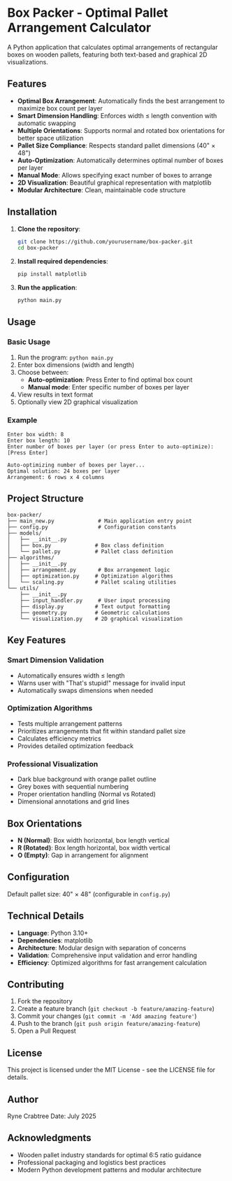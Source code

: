 # Box Packer - Optimal Pallet Arrangement Calculator

A Python application that calculates optimal arrangements of rectangular boxes on wooden pallets, featuring both text-based and graphical 2D visualizations.

## Features

- **Optimal Box Arrangement**: Automatically finds the best arrangement to maximize box count per layer
- **Smart Dimension Handling**: Enforces width ≤ length convention with automatic swapping
- **Multiple Orientations**: Supports normal and rotated box orientations for better space utilization
- **Pallet Size Compliance**: Respects standard pallet dimensions (40" × 48")
- **Auto-Optimization**: Automatically determines optimal number of boxes per layer
- **Manual Mode**: Allows specifying exact number of boxes to arrange
- **2D Visualization**: Beautiful graphical representation with matplotlib
- **Modular Architecture**: Clean, maintainable code structure

## Installation

1. **Clone the repository**:
   ```bash
   git clone https://github.com/yourusername/box-packer.git
   cd box-packer
   ```

2. **Install required dependencies**:
   ```bash
   pip install matplotlib
   ```

3. **Run the application**:
   ```bash
   python main.py
   ```

## Usage

### Basic Usage

1. Run the program: `python main.py`
2. Enter box dimensions (width and length)
3. Choose between:
   - **Auto-optimization**: Press Enter to find optimal box count
   - **Manual mode**: Enter specific number of boxes per layer
4. View results in text format
5. Optionally view 2D graphical visualization

### Example

```
Enter box width: 8
Enter box length: 10
Enter number of boxes per layer (or press Enter to auto-optimize): [Press Enter]

Auto-optimizing number of boxes per layer...
Optimal solution: 24 boxes per layer
Arrangement: 6 rows x 4 columns
```

## Project Structure

```
box-packer/
├── main_new.py              # Main application entry point
├── config.py                # Configuration constants
├── models/
│   ├── __init__.py
│   ├── box.py              # Box class definition
│   └── pallet.py           # Pallet class definition
├── algorithms/
│   ├── __init__.py
│   ├── arrangement.py       # Box arrangement logic
│   ├── optimization.py     # Optimization algorithms
│   └── scaling.py          # Pallet scaling utilities
└── utils/
    ├── __init__.py
    ├── input_handler.py     # User input processing
    ├── display.py          # Text output formatting
    ├── geometry.py         # Geometric calculations
    └── visualization.py    # 2D graphical visualization
```

## Key Features

### Smart Dimension Validation
- Automatically ensures width ≤ length
- Warns user with "That's stupid!" message for invalid input
- Automatically swaps dimensions when needed

### Optimization Algorithms
- Tests multiple arrangement patterns
- Prioritizes arrangements that fit within standard pallet size
- Calculates efficiency metrics
- Provides detailed optimization feedback

### Professional Visualization
- Dark blue background with orange pallet outline
- Grey boxes with sequential numbering
- Proper orientation handling (Normal vs Rotated)
- Dimensional annotations and grid lines

## Box Orientations

- **N (Normal)**: Box width horizontal, box length vertical
- **R (Rotated)**: Box length horizontal, box width vertical
- **O (Empty)**: Gap in arrangement for alignment

## Configuration

Default pallet size: 40" × 48" (configurable in `config.py`)

## Technical Details

- **Language**: Python 3.10+
- **Dependencies**: matplotlib
- **Architecture**: Modular design with separation of concerns
- **Validation**: Comprehensive input validation and error handling
- **Efficiency**: Optimized algorithms for fast arrangement calculation

## Contributing

1. Fork the repository
2. Create a feature branch (`git checkout -b feature/amazing-feature`)
3. Commit your changes (`git commit -m 'Add amazing feature'`)
4. Push to the branch (`git push origin feature/amazing-feature`)
5. Open a Pull Request

## License

This project is licensed under the MIT License - see the LICENSE file for details.

## Author

Ryne Crabtree
Date: July 2025

## Acknowledgments

- Wooden pallet industry standards for optimal 6:5 ratio guidance
- Professional packaging and logistics best practices
- Modern Python development patterns and modular architecture

